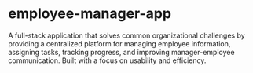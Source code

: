 # employee-manager-app
A full-stack application that solves common organizational challenges by providing a centralized platform for managing employee information, assigning tasks, tracking progress, and improving manager-employee communication. Built with a focus on usability and efficiency.
